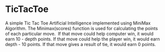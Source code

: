# TicTacToe
A simple Tic Tac Toe Artificial Intelligence implemented using MiniMax Algorithm.
The Minimax(scores) function is used for calculating the points of each particular move.
  If that move could help computer win, it would earn 10 - depth points.
  If that move could help the player win, it would earn depth - 10 points.
  If that move gives a result of tie, it would earn 0 points.
